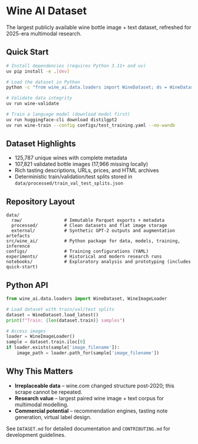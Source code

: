 # Wine AI Dataset

The largest publicly available wine bottle image + text dataset, refreshed for 2025-era
multimodal research.

## Quick Start
```bash
# Install dependencies (requires Python 3.11+ and uv)
uv pip install -e .[dev]

# Load the dataset in Python
python -c "from wine_ai.data.loaders import WineDataset; ds = WineDataset.load_latest(); print(f'{len(ds.train)} train samples')"

# Validate data integrity
uv run wine-validate

# Train a language model (download model first)
uv run huggingface-cli download distilgpt2
uv run wine-train --config configs/test_training.yaml --no-wandb
```

## Dataset Highlights
- 125,787 unique wines with complete metadata
- 107,821 validated bottle images (17,966 missing locally)
- Rich tasting descriptions, URLs, prices, and HTML archives
- Deterministic train/validation/test splits stored in `data/processed/train_val_test_splits.json`

## Repository Layout
```
data/
  raw/                # Immutable Parquet exports + metadata
  processed/          # Clean datasets and flat image storage
  external/           # Synthetic GPT-2 outputs and augmentation artefacts
src/wine_ai/          # Python package for data, models, training, inference
configs/              # Training configurations (YAML)
experiments/          # Historical and modern research runs
notebooks/            # Exploratory analysis and prototyping (includes quick-start)
```

## Python API
```python
from wine_ai.data.loaders import WineDataset, WineImageLoader

# Load dataset with train/val/test splits
dataset = WineDataset.load_latest()
print(f"Train: {len(dataset.train)} samples")

# Access images
loader = WineImageLoader()
sample = dataset.train.iloc[0]
if loader.exists(sample['image_filename']):
    image_path = loader.path_for(sample['image_filename'])
```

## Why This Matters
- **Irreplaceable data** – wine.com changed structure post-2020; this scrape cannot be repeated.
- **Research value** – largest paired wine image + text corpus for multimodal modelling.
- **Commercial potential** – recommendation engines, tasting note generation, virtual label design.

See `DATASET.md` for detailed documentation and `CONTRIBUTING.md` for development guidelines.
